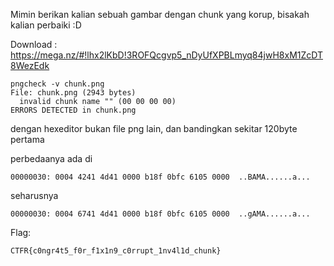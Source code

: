 Mimin berikan kalian sebuah gambar dengan chunk yang korup, bisakah kalian perbaiki :D

Download : https://mega.nz/#!lhx2lKbD!3ROFQcgvp5_nDyUfXPBLmyq84jwH8xM1ZcDT8WezEdk

```
pngcheck -v chunk.png
File: chunk.png (2943 bytes)
  invalid chunk name "" (00 00 00 00)
ERRORS DETECTED in chunk.png
```

dengan hexeditor bukan file png lain, dan bandingkan sekitar 120byte pertama

perbedaanya ada di
```
00000030: 0004 4241 4d41 0000 b18f 0bfc 6105 0000  ..BAMA......a...
```

seharusnya

```
00000030: 0004 6741 4d41 0000 b18f 0bfc 6105 0000  ..gAMA......a...
```

Flag:

```
CTFR{c0ngr4t5_f0r_f1x1n9_c0rrupt_1nv4l1d_chunk}
```